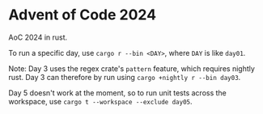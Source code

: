 # Advent of Code 2024

AoC 2024 in rust.

To run a specific day, use `cargo r --bin <DAY>`, where `DAY` is like `day01`.

Note: Day 3 uses the regex crate's `pattern` feature, which requires
nightly rust. Day 3 can therefore by run using `cargo +nightly r --bin day03`.

Day 5 doesn't work at the moment, so to run unit tests across the workspace,
use `cargo t --workspace --exclude day05`.
